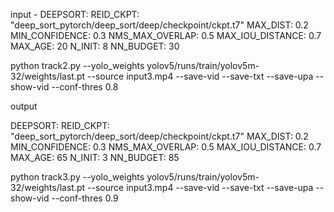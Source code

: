 input - 
DEEPSORT:
  REID_CKPT: "deep_sort_pytorch/deep_sort/deep/checkpoint/ckpt.t7"
  MAX_DIST: 0.2
  MIN_CONFIDENCE: 0.3
  NMS_MAX_OVERLAP: 0.5
  MAX_IOU_DISTANCE: 0.7
  MAX_AGE: 20
  N_INIT: 8
  NN_BUDGET: 30

python track2.py --yolo_weights yolov5/runs/train/yolov5m-32/weights/last.pt --source input3.mp4 --save-vid --save-txt --save-upa --show-vid --conf-thres 0.8

output

DEEPSORT:
  REID_CKPT: "deep_sort_pytorch/deep_sort/deep/checkpoint/ckpt.t7"
  MAX_DIST: 0.2
  MIN_CONFIDENCE: 0.3
  NMS_MAX_OVERLAP: 0.5
  MAX_IOU_DISTANCE: 0.7
  MAX_AGE: 65
  N_INIT: 3
  NN_BUDGET: 85

python track3.py --yolo_weights yolov5/runs/train/yolov5m-32/weights/last.pt --source input3.mp4 --save-vid --save-txt --save-upa --show-vid --conf-thres 0.9